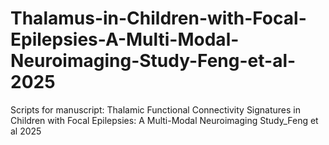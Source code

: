 # Thalamus-in-Children-with-Focal-Epilepsies-A-Multi-Modal-Neuroimaging-Study-Feng-et-al-2025
Scripts for manuscript: Thalamic Functional Connectivity Signatures in Children with Focal Epilepsies: A Multi-Modal Neuroimaging Study_Feng et al 2025
